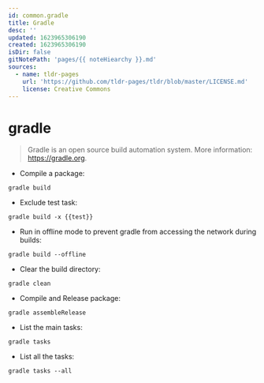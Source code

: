 ```yaml
---
id: common.gradle
title: Gradle
desc: ''
updated: 1623965306190
created: 1623965306190
isDir: false
gitNotePath: 'pages/{{ noteHiearchy }}.md'
sources:
  - name: tldr-pages
    url: 'https://github.com/tldr-pages/tldr/blob/master/LICENSE.md'
    license: Creative Commons
---
```

# gradle

> Gradle is an open source build automation system.
> More information: <https://gradle.org>.

- Compile a package:

`gradle build`

- Exclude test task:

`gradle build -x {{test}}`

- Run in offline mode to prevent gradle from accessing the network during builds:

`gradle build --offline`

- Clear the build directory:

`gradle clean`

- Compile and Release package:

`gradle assembleRelease`

- List the main tasks:

`gradle tasks`

- List all the tasks:

`gradle tasks --all`

